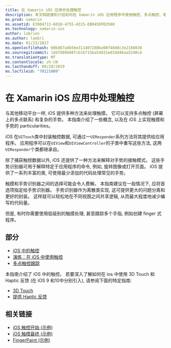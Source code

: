 ```yaml
---
title: 在 Xamarin iOS 应用中处理触控
description: 本文档链接到介绍如何在 Xamarin iOS 应用程序中使用触控、多点触控、笔势和3D 触摸的指南。
ms.prod: xamarin
ms.assetid: E3904713-6018-4755-A315-EB045DFB3500
ms.technology: xamarin-ios
author: lobrien
ms.author: laobri
ms.date: 01/23/2017
ms.openlocfilehash: 60bd87adb56e311407280ba98f48d8c3e2160836
ms.sourcegitcommit: 1dd7d09b60fcb1bf15ba54831ed3dd46aa5240cb
ms.translationtype: MT
ms.contentlocale: zh-CN
ms.lasthandoff: 08/28/2019
ms.locfileid: "70121009"
---
```

# <a name="handling-touch-in-xamarinios-apps"></a>在 Xamarin iOS 应用中处理触控

与其他移动平台一样, iOS 提供多种方法来处理触摸。 它可以支持多点触控 (屏幕上的多点联系) 和复杂的手势。 本指南介绍了一些概念, 以及在 iOS 上实现触摸和手势的 particularities。

iOS 在`UITouch`类中封装触控数据, 可通过一`UIResponder`系列方法将其提供给应用程序。 应用程序可以在`UIView`和`UIViewController`的子类中重写这些方法, 这两`UIResponder`个类都继承自。

除了捕获触控数据以外, iOS 还提供了一种方法来解释对手势的接触模式。 这些手势识别器可用于解释特定于应用程序的命令, 例如, 旋转图像或打开页面。 iOS 提供了一系列丰富的类, 可使用最少添加的代码处理常见的手势。

触摸和手势识别器之间的选择可能会令人费解。 本指南建议在一般情况下, 应将首选项指定给手势识别器。 手势识别器作为离散类实现, 这可提供更大的问题分离和更好的封装。 这样就可以轻松地在不同视图之间共享逻辑, 从而最大程度地减少编写的代码量。

但是, 有时你需要使用低级别的触摸处理, 甚至跟踪多个手指, 例如创建 finger 式程序。

## <a name="sections"></a>部分

- [iOS 中的触控](touch-in-ios.md)
- [演练：在 iOS 中使用触控](ios-touch-walkthrough.md)
- [多点触控跟踪](touch-tracking.md)

本指南介绍了 iOS 中的触控。 若要深入了解如何在 ios 中使用 3D Touch 和 Haptic 反馈 (在 iOS 9 和10中分别引入), 请参阅下面的特定指南:

- [3D Touch](~/ios/platform/3d-touch.md)
- [提供 Haptic 反馈](~/ios/user-interface/ios-ui/haptic-feedback.md)

## <a name="related-links"></a>相关链接

- [iOS 触控开始 (示例)](https://docs.microsoft.com/samples/xamarin/ios-samples/applicationfundamentals-touch-start)
- [iOS 触摸最终 (示例)](https://docs.microsoft.com/samples/xamarin/ios-samples/applicationfundamentals-touch-final)
- [FingerPaint (示例)](https://docs.microsoft.com/samples/xamarin/ios-samples/applicationfundamentals-fingerpaint)
